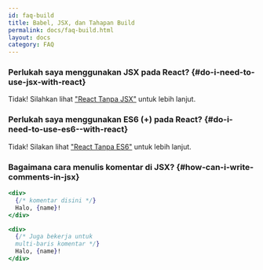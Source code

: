 ```yaml
---
id: faq-build
title: Babel, JSX, dan Tahapan Build
permalink: docs/faq-build.html
layout: docs
category: FAQ
---
```


### Perlukah saya menggunakan JSX pada React? {#do-i-need-to-use-jsx-with-react}

Tidak! Silahkan lihat ["React Tanpa JSX"](/docs/react-without-jsx.html) untuk lebih lanjut.

### Perlukah saya menggunakan ES6 (+) pada React? {#do-i-need-to-use-es6--with-react}

Tidak! Silakan lihat ["React Tanpa ES6"](/docs/react-without-es6.html) untuk lebih lanjut.

### Bagaimana cara menulis komentar di JSX? {#how-can-i-write-comments-in-jsx}

```jsx
<div>
  {/* komentar disini */}
  Halo, {name}!
</div>
```

```jsx
<div>
  {/* Juga bekerja untuk
  multi-baris komentar */}
  Halo, {name}!
</div>
```
